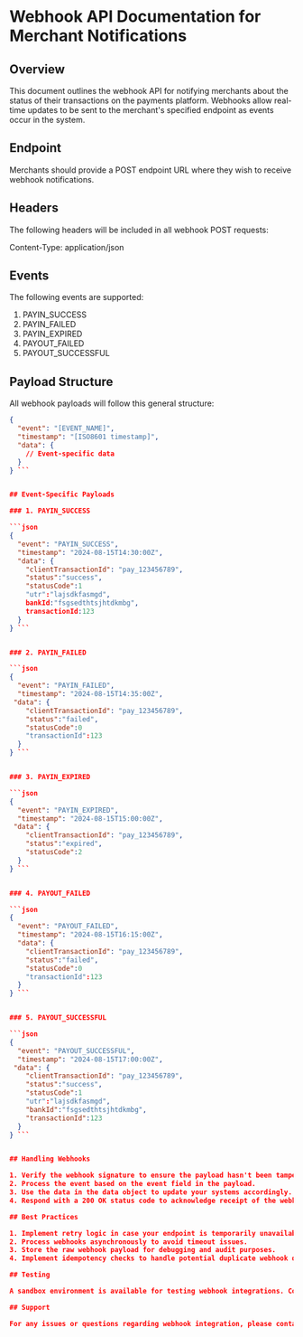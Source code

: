# Webhook API Documentation for Merchant Notifications

## Overview

This document outlines the webhook API for notifying merchants about the status of their transactions on the payments platform. Webhooks allow real-time updates to be sent to the merchant's specified endpoint as events occur in the system.

## Endpoint

Merchants should provide a POST endpoint URL where they wish to receive webhook notifications.

## Headers

The following headers will be included in all webhook POST requests:


Content-Type: application/json


## Events

The following events are supported:

1. PAYIN_SUCCESS
2. PAYIN_FAILED
3. PAYIN_EXPIRED
4. PAYOUT_FAILED
5. PAYOUT_SUCCESSFUL

## Payload Structure

All webhook payloads will follow this general structure:

```json
{
  "event": "[EVENT_NAME]",
  "timestamp": "[ISO8601 timestamp]",
  "data": {
    // Event-specific data
  }
} ```


## Event-Specific Payloads

### 1. PAYIN_SUCCESS

```json
{
  "event": "PAYIN_SUCCESS",
  "timestamp": "2024-08-15T14:30:00Z",
  "data": {
    "clientTransactionId": "pay_123456789",
    "status":"success",
    "statusCode":1
    "utr":"lajsdkfasmgd",
    bankId:"fsgsedthtsjhtdkmbg",
    transactionId:123
  }
} ```


### 2. PAYIN_FAILED

```json
{
  "event": "PAYIN_FAILED",
  "timestamp": "2024-08-15T14:35:00Z",
 "data": {
    "clientTransactionId": "pay_123456789",
    "status":"failed",
    "statusCode":0
    "transactionId":123
  }
} ```


### 3. PAYIN_EXPIRED

```json
{
  "event": "PAYIN_EXPIRED",
  "timestamp": "2024-08-15T15:00:00Z",
 "data": {
    "clientTransactionId": "pay_123456789",
    "status":"expired",
    "statusCode":2
  }
} ```


### 4. PAYOUT_FAILED

```json
{
  "event": "PAYOUT_FAILED",
  "timestamp": "2024-08-15T16:15:00Z",
  "data": {
    "clientTransactionId": "pay_123456789",
    "status":"failed",
    "statusCode":0
    "transactionId":123
  }
} ```


### 5. PAYOUT_SUCCESSFUL

```json
{
  "event": "PAYOUT_SUCCESSFUL",
  "timestamp": "2024-08-15T17:00:00Z",
 "data": {
    "clientTransactionId": "pay_123456789",
    "status":"success",
    "statusCode":1
    "utr":"lajsdkfasmgd",
    "bankId":"fsgsedthtsjhtdkmbg",
    "transactionId":123
  }
} ```


## Handling Webhooks

1. Verify the webhook signature to ensure the payload hasn't been tampered with.
2. Process the event based on the event field in the payload.
3. Use the data in the data object to update your systems accordingly.
4. Respond with a 200 OK status code to acknowledge receipt of the webhook.

## Best Practices

1. Implement retry logic in case your endpoint is temporarily unavailable.
2. Process webhooks asynchronously to avoid timeout issues.
3. Store the raw webhook payload for debugging and audit purposes.
4. Implement idempotency checks to handle potential duplicate webhook deliveries.

## Testing

A sandbox environment is available for testing webhook integrations. Contact support for access and mock event generation.

## Support

For any issues or questions regarding webhook integration, please contact our support team at support@kratostech.in
